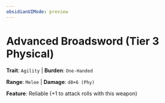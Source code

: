 ```yaml
---
obsidianUIMode: preview
---
```

# Advanced Broadsword (Tier 3 Physical)

**Trait**: `Agility` | **Burden**: `One-Handed`

**Range**: `Melee` | **Damage**: `d8+6 (Phy)`

**Feature**: Reliable (+1 to attack rolls with this weapon)
